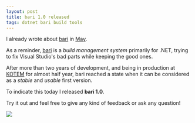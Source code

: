 ```yaml
---
layout: post
title: bari 1.0 released
tags: dotnet bari build tools
---
```

I already wrote about [bari](http://vigoo.github.io/bari) in [May](http://vigoo.github.io/2014/05/16/introducing-bari.html).

As a reminder, [bari](http://vigoo.github.io/bari) is a *build management system* primarily for .NET, trying to fix Visual Studio's bad parts while keeping the good ones.

After more than two years of development, and being in production at [KOTEM](http://www.kotem.com/) for almost half year, bari reached a state when it can be considered as a *stable* and *usable* first version.

To indicate this today I released **bari 1.0**.

Try it out and feel free to give any kind of feedback or ask any question!

![](http://vigoo.github.io/bari/img/barilogo-small.png)
